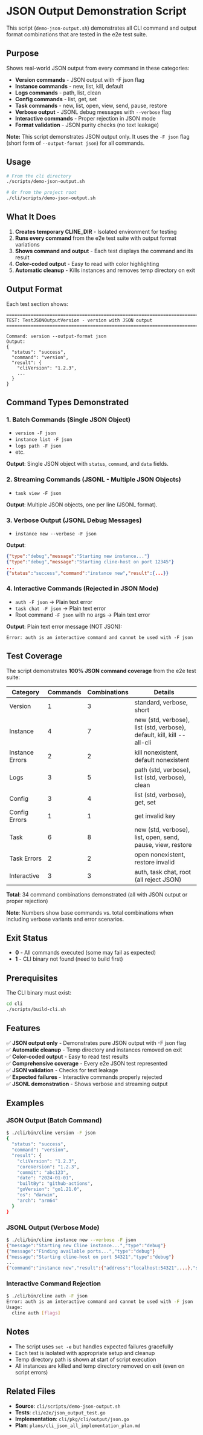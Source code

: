 # JSON Output Demonstration Script

This script (`demo-json-output.sh`) demonstrates all CLI command and output format combinations that are tested in the e2e test suite.

## Purpose

Shows real-world JSON output from every command in these categories:
- **Version commands** - JSON output with -F json flag
- **Instance commands** - new, list, kill, default
- **Logs commands** - path, list, clean
- **Config commands** - list, get, set
- **Task commands** - new, list, open, view, send, pause, restore
- **Verbose output** - JSONL debug messages with `--verbose` flag
- **Interactive commands** - Proper rejection in JSON mode
- **Format validation** - JSON purity checks (no text leakage)

**Note:** This script demonstrates JSON output only. It uses the `-F json` flag (short form of `--output-format json`) for all commands.

## Usage

```bash
# From the cli directory
./scripts/demo-json-output.sh

# Or from the project root
./cli/scripts/demo-json-output.sh
```

## What It Does

1. **Creates temporary CLINE_DIR** - Isolated environment for testing
2. **Runs every command** from the e2e test suite with output format variations
3. **Shows command and output** - Each test displays the command and its result
4. **Color-coded output** - Easy to read with color highlighting
5. **Automatic cleanup** - Kills instances and removes temp directory on exit

## Output Format

Each test section shows:
```
=================================================================================
TEST: TestJSONOutputVersion - version with JSON output
=================================================================================

Command: version --output-format json
Output:
{
  "status": "success",
  "command": "version",
  "result": {
    "cliVersion": "1.2.3",
    ...
  }
}
```

## Command Types Demonstrated

### 1. Batch Commands (Single JSON Object)
- `version -F json`
- `instance list -F json`
- `logs path -F json`
- etc.

**Output**: Single JSON object with `status`, `command`, and `data` fields.

### 2. Streaming Commands (JSONL - Multiple JSON Objects)
- `task view -F json`

**Output**: Multiple JSON objects, one per line (JSONL format).

### 3. Verbose Output (JSONL Debug Messages)
- `instance new --verbose -F json`

**Output**: 
```json
{"type":"debug","message":"Starting new instance..."}
{"type":"debug","message":"Starting cline-host on port 12345"}
...
{"status":"success","command":"instance new","result":{...}}
```

### 4. Interactive Commands (Rejected in JSON Mode)
- `auth -F json` → Plain text error
- `task chat -F json` → Plain text error
- Root command `-F json` with no args → Plain text error

**Output**: Plain text error message (NOT JSON):
```
Error: auth is an interactive command and cannot be used with -F json
```

## Test Coverage

The script demonstrates **100% JSON command coverage** from the e2e test suite:

| Category | Commands | Combinations | Details |
|----------|----------|--------------|---------|
| Version | 1 | 3 | standard, verbose, short |
| Instance | 4 | 7 | new (std, verbose), list (std, verbose), default, kill, kill --all-cli |
| Instance Errors | 2 | 2 | kill nonexistent, default nonexistent |
| Logs | 3 | 5 | path (std, verbose), list (std, verbose), clean |
| Config | 3 | 4 | list (std, verbose), get, set |
| Config Errors | 1 | 1 | get invalid key |
| Task | 6 | 8 | new (std, verbose), list, open, send, pause, view, restore |
| Task Errors | 2 | 2 | open nonexistent, restore invalid |
| Interactive | 3 | 3 | auth, task chat, root (all reject JSON) |

**Total**: 34 command combinations demonstrated (all with JSON output or proper rejection)

**Note**: Numbers show base commands vs. total combinations when including verbose variants and error scenarios.

## Exit Status

- **0** - All commands executed (some may fail as expected)
- **1** - CLI binary not found (need to build first)

## Prerequisites

The CLI binary must exist:
```bash
cd cli
./scripts/build-cli.sh
```

## Features

✅ **JSON output only** - Demonstrates pure JSON output with -F json flag  
✅ **Automatic cleanup** - Temp directory and instances removed on exit  
✅ **Color-coded output** - Easy to read test results  
✅ **Comprehensive coverage** - Every e2e JSON test represented  
✅ **JSON validation** - Checks for text leakage  
✅ **Expected failures** - Interactive commands properly rejected  
✅ **JSONL demonstration** - Shows verbose and streaming output

## Examples

### JSON Output (Batch Command)
```bash
$ ./cli/bin/cline version -F json
{
  "status": "success",
  "command": "version",
  "result": {
    "cliVersion": "1.2.3",
    "coreVersion": "1.2.3",
    "commit": "abc123",
    "date": "2024-01-01",
    "builtBy": "github-actions",
    "goVersion": "go1.21.0",
    "os": "darwin",
    "arch": "arm64"
  }
}
```

### JSONL Output (Verbose Mode)
```bash
$ ./cli/bin/cline instance new --verbose -F json
{"message":"Starting new Cline instance...","type":"debug"}
{"message":"Finding available ports...","type":"debug"}
{"message":"Starting cline-host on port 54321","type":"debug"}
...
{"command":"instance new","result":{"address":"localhost:54321",...},"status":"success"}
```

### Interactive Command Rejection
```bash
$ ./cli/bin/cline auth -F json
Error: auth is an interactive command and cannot be used with -F json
Usage:
  cline auth [flags]
```

## Notes

- The script uses `set -e` but handles expected failures gracefully
- Each test is isolated with appropriate setup and cleanup
- Temp directory path is shown at start of script execution
- All instances are killed and temp directory removed on exit (even on script errors)

## Related Files

- **Source**: `cli/scripts/demo-json-output.sh`
- **Tests**: `cli/e2e/json_output_test.go`
- **Implementation**: `cli/pkg/cli/output/json.go`
- **Plan**: `plans/cli_json_all_implementation_plan.md`

